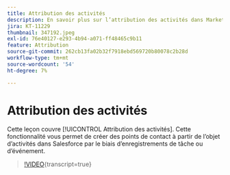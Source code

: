 ```yaml
---
title: Attribution des activités
description: En savoir plus sur l’attribution des activités dans Marketo Measure. Cette fonctionnalité vous permet de créer des points de contact à partir de l’objet d’activités dans Salesforce par le biais d’enregistrements de tâche ou d’événement.
jira: KT-11229
thumbnail: 347192.jpeg
exl-id: 76e40127-e293-4b94-a071-ff48465c9b11
feature: Attribution
source-git-commit: 262cb13fa02b32f7918ebd569720b80078c2b28d
workflow-type: tm+mt
source-wordcount: '54'
ht-degree: 7%

---
```


# Attribution des activités 

Cette leçon couvre [!UICONTROL Attribution des activités]. Cette fonctionnalité vous permet de créer des points de contact à partir de l’objet d’activités dans Salesforce par le biais d’enregistrements de tâche ou d’événement.

>[!VIDEO](https://video.tv.adobe.com/v/347192/?learn=on){transcript=true}
